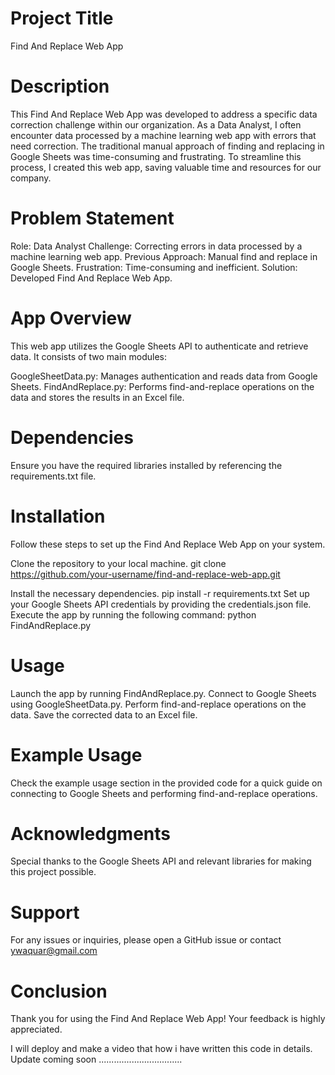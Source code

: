 # Project Title
Find And Replace Web App

# Description
This Find And Replace Web App was developed to address a specific data correction challenge within our organization. 
As a Data Analyst, I often encounter data processed by a machine learning web app with errors that need correction. 
The traditional manual approach of finding and replacing in Google Sheets was time-consuming and frustrating. 
To streamline this process, I created this web app, saving valuable time and resources for our company.

# Problem Statement
Role: Data Analyst
Challenge: Correcting errors in data processed by a machine learning web app.
Previous Approach: Manual find and replace in Google Sheets.
Frustration: Time-consuming and inefficient.
Solution: Developed Find And Replace Web App.

# App Overview
This web app utilizes the Google Sheets API to authenticate and retrieve data. It consists of two main modules:

GoogleSheetData.py: Manages authentication and reads data from Google Sheets.
FindAndReplace.py: Performs find-and-replace operations on the data and stores the results in an Excel file.

# Dependencies
Ensure you have the required libraries installed by referencing the requirements.txt file.

# Installation
Follow these steps to set up the Find And Replace Web App on your system.

Clone the repository to your local machine.
git clone https://github.com/your-username/find-and-replace-web-app.git

Install the necessary dependencies.
pip install -r requirements.txt
Set up your Google Sheets API credentials by providing the credentials.json file.
Execute the app by running the following command:
python FindAndReplace.py

# Usage
Launch the app by running FindAndReplace.py.
Connect to Google Sheets using GoogleSheetData.py.
Perform find-and-replace operations on the data.
Save the corrected data to an Excel file.

# Example Usage
Check the example usage section in the provided code for a quick guide on connecting to Google Sheets and performing find-and-replace operations.

# Acknowledgments
Special thanks to the Google Sheets API and relevant libraries for making this project possible.

# Support
For any issues or inquiries, please open a GitHub issue or contact ywaquar@gmail.com

# Conclusion
Thank you for using the Find And Replace Web App! Your feedback is highly appreciated.

I will deploy and make a video that how i have written this code in details.
Update coming soon .................................
